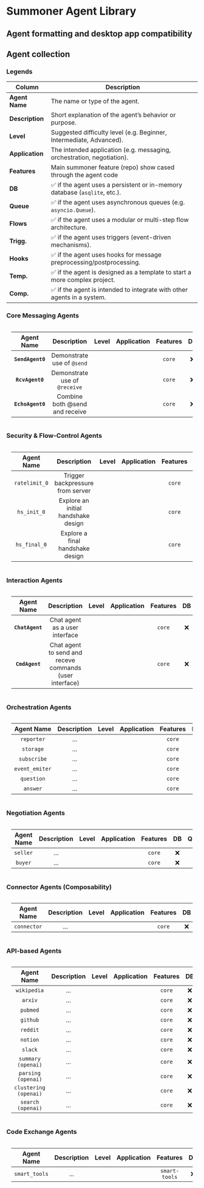 # Summoner Agent Library

## Agent formatting and desktop app compatibility

## Agent collection

### Legends

| Column          | Description                                                               |
| --------------- | ------------------------------------------------------------------------- |
| **Agent Name**  | The name or type of the agent. |
| **Description** | Short explanation of the agent’s behavior or purpose.                     |
| **Level**  | Suggested difficulty level (e.g. Beginner, Intermediate, Advanced).       |
| **Application**    | The intended application (e.g. messaging, orchestration, negotiation).    |
| **Features**    | Main summoner feature (repo) show cased through the agent code      |
| **DB**          | ✅ if the agent uses a persistent or in-memory database (`asqlite`, etc.). |
| **Queue**       | ✅ if the agent uses asynchronous queues (e.g. `asyncio.Queue`).           |
| **Flows**       | ✅ if the agent uses a modular or multi-step flow architecture.            |
| **Trigg.**    | ✅ if the agent uses triggers (event-driven mechanisms).                   |
| **Hooks**       | ✅ if the agent uses hooks for message preprocessing/postprocessing.     |
| **Temp.**    | ✅ if the agent is designed as a template to start a more complex project.       |
| **Comp.**  | ✅ if the agent is intended to integrate with other agents in a system.    |


### Core Messaging Agents

<div style="display: flex; justify-content: center;">
<table style="border-collapse: collapse; width: 95%; text-align: center;">
    <thead>
    <tr>
        <th style="width: 10%; text-align: center;">Agent Name</th>
        <th style="width: 33%; text-align: center;">Description</th>
        <th style="width: 12%; text-align: center;">Level</th>
        <th style="width: 12%; text-align: center;">Application</th>
        <th style="width: 12%; text-align: center;">Features</th>
        <th style="width: 3%; text-align: center;">DB</th>
        <th style="width: 3%; text-align: center;">Queue</th>
        <th style="width: 3%; text-align: center;">Flows</th>
        <th style="width: 3%; text-align: center;">Trigg.</th>
        <th style="width: 3%; text-align: center;">Hooks</th>
        <th style="width: 3%; text-align: center;">Temp.</th>
        <th style="width: 3%; text-align: center;">Comp.</th>
    </tr>
    </thead>
    <tbody>
    <tr>
        <td> <code><strong>SendAgent0</strong> </code></td>
        <td>Demonstrate use of <code>@send</code></td>
        <td><img src="https://img.shields.io/badge/LVL_1-%20?color=2fc56c" alt=""></td>
        <td><img src="https://img.shields.io/badge/Emit-%20?color=9e2fc5"alt=""></td>
        <td><code>core</code></td>
        <td>❌</td><td>❌</td><td>❌</td><td>❌</td><td>❌</td><td>✅</td><td>✅</td>
    </tr>
    <tr>
        <td><code><strong>RcvAgent0</strong></code></td>
        <td>Demonstrate use of <code>@receive</code></td>
        <td><img src="https://img.shields.io/badge/LVL_1-%20?color=2fc56c" alt=""></td>
        <td><img src="https://img.shields.io/badge/Collect-%20?color=712fc5"alt=""></td>
        <td><code>core</code></td>
        <td>❌</td><td>❌</td><td>❌</td><td>❌</td><td>❌</td><td>❌</td><td>❌</td>
    </tr>
    <tr>
        <td><code><strong>EchoAgent0</strong></code></td>
        <td>Combine both @send and receive</td>
        <td><img src="https://img.shields.io/badge/LVL_1-%20?color=2fc56c" alt=""></td>
        <td><img src="https://img.shields.io/badge/Redirect-%20?color=482fc5"alt=""></td>
        <td><code>core</code></td>
        <td>❌</td><td>❌</td><td>❌</td><td>❌</td><td>❌</td><td>❌</td><td>❌</td>
    </tr>
    </tbody>
</table>
</div>

### Security & Flow-Control Agents

<div style="display: flex; justify-content: center;">
<table style="border-collapse: collapse; width: 95%; text-align: center;">
    <thead>
    <tr>
        <th style="width: 10%; text-align: center;">Agent Name</th>
        <th style="width: 33%; text-align: center;">Description</th>
        <th style="width: 12%; text-align: center;">Level</th>
        <th style="width: 12%; text-align: center;">Application</th>
        <th style="width: 12%; text-align: center;">Features</th>
        <th style="width: 3%; text-align: center;">DB</th>
        <th style="width: 3%; text-align: center;">Queue</th>
        <th style="width: 3%; text-align: center;">Flows</th>
        <th style="width: 3%; text-align: center;">Trigg.</th>
        <th style="width: 3%; text-align: center;">Hooks</th>
        <th style="width: 3%; text-align: center;">Temp.</th>
        <th style="width: 3%; text-align: center;">Comp.</th>
    </tr>
    </thead>
    <tbody>
    <tr>
        <td><code>ratelimit_0</code></td>
        <td>Trigger backpressure from server</td>
        <td><img src="https://img.shields.io/badge/LVL_1-%20?color=2fc56c" alt=""></td>
        <td><img src="https://img.shields.io/badge/Red_Team-%20?color=cd280a" alt=""></td>
        <td><code>core</code></td>
        <td>❌</td><td>❌</td><td>❌</td><td>❌</td><td>❌</td><td>❌</td><td>❌</td>
    </tr>
    <tr>
        <td><code>hs_init_0</code></td>
        <td>Explore an initial handshake design</td>
        <td><img src="https://img.shields.io/badge/LVL_2-%20?color=b1d52d" alt=""></td>
        <td><img src="https://img.shields.io/badge/Handshake-%20?color=cd710a" alt=""></td>
        <td><code>core</code></td>
        <td>❌</td><td>❌</td><td>❌</td><td>❌</td><td>❌</td><td>❌</td><td>❌</td>
    </tr>
    <tr>
        <td><code>hs_final_0</code></td>
        <td>Explore a final handshake design</td>
        <td><img src="https://img.shields.io/badge/LVL_2-%20?color=b1d52d" alt=""></td>
        <td><img src="https://img.shields.io/badge/Handshake-%20?color=cd710a" alt=""></td>
        <td><code>core</code></td>
        <td>❌</td><td>❌</td><td>❌</td><td>❌</td><td>❌</td><td>❌</td><td>❌</td>
    </tr>
    </tbody>
</table>
</div>

### Interaction Agents

<div style="display: flex; justify-content: center;">
<table style="border-collapse: collapse; width: 95%; text-align: center;">
    <thead>
    <tr>
        <th style="width: 10%; text-align: center;">Agent Name</th>
        <th style="width: 33%; text-align: center;">Description</th>
        <th style="width: 12%; text-align: center;">Level</th>
        <th style="width: 12%; text-align: center;">Application</th>
        <th style="width: 12%; text-align: center;">Features</th>
        <th style="width: 3%; text-align: center;">DB</th>
        <th style="width: 3%; text-align: center;">Queue</th>
        <th style="width: 3%; text-align: center;">Flows</th>
        <th style="width: 3%; text-align: center;">Trigg.</th>
        <th style="width: 3%; text-align: center;">Hooks</th>
        <th style="width: 3%; text-align: center;">Temp.</th>
        <th style="width: 3%; text-align: center;">Comp.</th>
    </tr>
    </thead>
    <tbody>
    <tr>
        <td><code><strong>ChatAgent</strong></code></td>
        <td>Chat agent as a user interface</td>
        <td><img src="https://img.shields.io/badge/LVL_1-%20?color=2fc56c" alt=""></td>
        <td><img src="https://img.shields.io/badge/Interaction-%20?color=119ace" alt=""></td>
        <td><code>core</code></td>
        <td>❌</td><td>❌</td><td>❌</td><td>❌</td><td>❌</td><td>❌</td><td>❌</td>
    </tr>
    <tr>
        <td><code><strong>CmdAgent</strong></code></td>
        <td>Chat agent to send and receve commands (user interface)</td>
        <td><img src="https://img.shields.io/badge/LVL_2-%20?color=b1d52d" alt=""></td>
        <td><img src="https://img.shields.io/badge/Control-%20?color=2277f1" alt=""></td>
        <td><code>core</code></td>
        <td>❌</td><td>❌</td><td>❌</td><td>❌</td><td>❌</td><td>❌</td><td>❌</td>
    </tr>
    </tbody>
</table>
</div>

### Orchestration Agents

<div style="display: flex; justify-content: center;">
<table style="border-collapse: collapse; width: 95%; text-align: center;">
    <thead>
    <tr>
        <th style="width: 10%; text-align: center;">Agent Name</th>
        <th style="width: 33%; text-align: center;">Description</th>
        <th style="width: 12%; text-align: center;">Level</th>
        <th style="width: 12%; text-align: center;">Application</th>
        <th style="width: 12%; text-align: center;">Features</th>
        <th style="width: 3%; text-align: center;">DB</th>
        <th style="width: 3%; text-align: center;">Queue</th>
        <th style="width: 3%; text-align: center;">Flows</th>
        <th style="width: 3%; text-align: center;">Trigg.</th>
        <th style="width: 3%; text-align: center;">Hooks</th>
        <th style="width: 3%; text-align: center;">Temp.</th>
        <th style="width: 3%; text-align: center;">Comp.</th>
    </tr>
    </thead>
    <tbody>
    <tr>
        <td><code>reporter</code></td>
        <td>...</td>
        <td><img src="https://img.shields.io/badge/LVL_2-%20?color=b1d52d" alt=""></td>
        <td><img src="https://img.shields.io/badge/Redirect-%20?color=482fc5" alt=""></td>
        <td><code>core</code></td>
        <td>❌</td><td>❌</td><td>❌</td><td>❌</td><td>❌</td><td>❌</td><td>❌</td>
    </tr>
    <tr>
        <td><code>storage</code></td>
        <td>...</td>
        <td><img src="https://img.shields.io/badge/LVL_2-%20?color=b1d52d" alt=""></td>
        <td><img src="https://img.shields.io/badge/Collect-%20?color=712fc5" alt=""></td>
        <td><code>core</code></td>
        <td>❌</td><td>❌</td><td>❌</td><td>❌</td><td>❌</td><td>❌</td><td>❌</td>
    </tr>
    <tr>
        <td><code>subscribe</code></td>
        <td>...</td>
        <td><img src="https://img.shields.io/badge/LVL_2-%20?color=b1d52d" alt=""></td>
        <td><img src="https://img.shields.io/badge/Emit-%20?color=9e2fc5" alt=""></td>
        <td><code>core</code></td>
        <td>❌</td><td>❌</td><td>❌</td><td>❌</td><td>❌</td><td>❌</td><td>❌</td>
    </tr>
    <tr>
        <td><code>event_emiter</code></td>
        <td>...</td>
        <td><img src="https://img.shields.io/badge/LVL_2-%20?color=b1d52d" alt=""></td>
        <td><img src="https://img.shields.io/badge/Emit-%20?color=9e2fc5" alt=""></td>
        <td><code>core</code></td>
        <td>❌</td><td>❌</td><td>❌</td><td>❌</td><td>❌</td><td>❌</td><td>❌</td>
    </tr>
    <tr>
        <td><code>question</code></td>
        <td>...</td>
        <td><img src="https://img.shields.io/badge/LVL_1-%20?color=2fc56c" alt=""></td>
        <td><img src="https://img.shields.io/badge/Interaction-%20?color=119ace" alt=""></td>
        <td><code>core</code></td>
        <td>❌</td><td>❌</td><td>❌</td><td>❌</td><td>❌</td><td>❌</td><td>❌</td>
    </tr>
    <tr>
        <td><code>answer</code></td>
        <td>...</td>
        <td><img src="https://img.shields.io/badge/LVL_1-%20?color=2fc56c" alt=""></td>
        <td><img src="https://img.shields.io/badge/Interaction-%20?color=119ace" alt=""></td>
        <td><code>core</code></td>
        <td>❌</td><td>❌</td><td>❌</td><td>❌</td><td>❌</td><td>❌</td><td>❌</td>
    </tr>
    </tbody>
</table>
</div>

### Negotiation Agents

<div style="display: flex; justify-content: center;">
<table style="border-collapse: collapse; width: 95%; text-align: center;">
    <thead>
    <tr>
        <th style="width: 10%; text-align: center;">Agent Name</th>
        <th style="width: 33%; text-align: center;">Description</th>
        <th style="width: 12%; text-align: center;">Level</th>
        <th style="width: 12%; text-align: center;">Application</th>
        <th style="width: 12%; text-align: center;">Features</th>
        <th style="width: 3%; text-align: center;">DB</th>
        <th style="width: 3%; text-align: center;">Queue</th>
        <th style="width: 3%; text-align: center;">Flows</th>
        <th style="width: 3%; text-align: center;">Trigg.</th>
        <th style="width: 3%; text-align: center;">Hooks</th>
        <th style="width: 3%; text-align: center;">Temp.</th>
        <th style="width: 3%; text-align: center;">Comp.</th>
    </tr>
    </thead>
    <tbody>
    <tr>
        <td><code>seller</code></td>
        <td>...</td>
        <td><img src="https://img.shields.io/badge/LVL_4-%20?color=df6719" alt=""></td>
        <td><img src="https://img.shields.io/badge/Negotiation-%20?color=f1c822" alt=""></td>
        <td><code>core</code></td>
        <td>❌</td><td>❌</td><td>❌</td><td>❌</td><td>❌</td><td>❌</td><td>❌</td>
    </tr>
    <tr>
        <td><code>buyer</code></td>
        <td>...</td>
        <td><img src="https://img.shields.io/badge/LVL_4-%20?color=df6719" alt=""></td>
        <td><img src="https://img.shields.io/badge/Negotiation-%20?color=f1c822" alt=""></td>
        <td><code>core</code></td>
        <td>❌</td><td>❌</td><td>❌</td><td>❌</td><td>❌</td><td>❌</td><td>❌</td>
    </tr>
    </tbody>
</table>
</div>

### Connector Agents (Composability)

<div style="display: flex; justify-content: center;">
<table style="border-collapse: collapse; width: 95%; text-align: center;">
    <thead>
    <tr>
        <th style="width: 10%; text-align: center;">Agent Name</th>
        <th style="width: 33%; text-align: center;">Description</th>
        <th style="width: 12%; text-align: center;">Level</th>
        <th style="width: 12%; text-align: center;">Application</th>
        <th style="width: 12%; text-align: center;">Features</th>
        <th style="width: 3%; text-align: center;">DB</th>
        <th style="width: 3%; text-align: center;">Queue</th>
        <th style="width: 3%; text-align: center;">Flows</th>
        <th style="width: 3%; text-align: center;">Trigg.</th>
        <th style="width: 3%; text-align: center;">Hooks</th>
        <th style="width: 3%; text-align: center;">Temp.</th>
        <th style="width: 3%; text-align: center;">Comp.</th>
    </tr>
    </thead>
    <tbody>
    <tr>
        <td><code>connector</code></td>
        <td>...</td>
        <td><img src="https://img.shields.io/badge/LVL_3-%20?color=dfa018" alt=""></td>
        <td><img src="https://img.shields.io/badge/MCP-%20?color=1122ce" alt=""></td>
        <td><code>core</code></td>
        <td>❌</td><td>❌</td><td>❌</td><td>❌</td><td>❌</td><td>❌</td><td>❌</td>
    </tr>
    </tbody>
</table>
</div>

### API-based Agents

<div style="display: flex; justify-content: center;">
<table style="border-collapse: collapse; width: 95%; text-align: center;">
    <thead>
    <tr>
        <th style="width: 10%; text-align: center;">Agent Name</th>
        <th style="width: 33%; text-align: center;">Description</th>
        <th style="width: 12%; text-align: center;">Level</th>
        <th style="width: 12%; text-align: center;">Application</th>
        <th style="width: 12%; text-align: center;">Features</th>
        <th style="width: 3%; text-align: center;">DB</th>
        <th style="width: 3%; text-align: center;">Queue</th>
        <th style="width: 3%; text-align: center;">Flows</th>
        <th style="width: 3%; text-align: center;">Trigg.</th>
        <th style="width: 3%; text-align: center;">Hooks</th>
        <th style="width: 3%; text-align: center;">Temp.</th>
        <th style="width: 3%; text-align: center;">Comp.</th>
    </tr>
    </thead>
    <tbody>
    <tr>
        <td><code>wikipedia</code></td>
        <td>...</td>
        <td><img src="https://img.shields.io/badge/LVL_1-%20?color=2fc56c" alt=""></td>
        <td><img src="https://img.shields.io/badge/Registry-%20?color=bd1edd" alt=""></td>
        <td><code>core</code></td>
        <td>❌</td><td>❌</td><td>❌</td><td>❌</td><td>❌</td><td>❌</td><td>❌</td>
    </tr>
    <tr>
        <td><code>arxiv</code></td>
        <td>...</td>
        <td><img src="https://img.shields.io/badge/LVL_1-%20?color=2fc56c" alt=""></td>
        <td><img src="https://img.shields.io/badge/Registry-%20?color=bd1edd" alt=""></td>
        <td><code>core</code></td>
        <td>❌</td><td>❌</td><td>❌</td><td>❌</td><td>❌</td><td>❌</td><td>❌</td>
    </tr>
    <tr>
        <td><code>pubmed</code></td>
        <td>...</td>
        <td><img src="https://img.shields.io/badge/LVL_2-%20?color=b1d52d" alt=""></td>
        <td><img src="https://img.shields.io/badge/Registry-%20?color=bd1edd" alt=""></td>
        <td><code>core</code></td>
        <td>❌</td><td>❌</td><td>❌</td><td>❌</td><td>❌</td><td>❌</td><td>❌</td>
    </tr>
    <tr>
        <td><code>github</code></td>
        <td>...</td>
        <td><img src="https://img.shields.io/badge/LVL_2-%20?color=b1d52d" alt=""></td>
        <td><img src="https://img.shields.io/badge/App-%20?color=f1227a" alt=""></td>
        <td><code>core</code></td>
        <td>❌</td><td>❌</td><td>❌</td><td>❌</td><td>❌</td><td>❌</td><td>❌</td>
    </tr>
    <tr>
        <td><code>reddit</code></td>
        <td>...</td>
        <td><img src="https://img.shields.io/badge/LVL_3-%20?color=dfa018" alt=""></td>
        <td><img src="https://img.shields.io/badge/App-%20?color=f1227a" alt=""></td>
        <td><code>core</code></td>
        <td>❌</td><td>❌</td><td>❌</td><td>❌</td><td>❌</td><td>❌</td><td>❌</td>
    </tr>
    <tr>
        <td><code>notion</code></td>
        <td>...</td>
        <td><img src="https://img.shields.io/badge/LVL_2-%20?color=b1d52d" alt=""></td>
        <td><img src="https://img.shields.io/badge/App-%20?color=f1227a" alt=""></td>
        <td><code>core</code></td>
        <td>❌</td><td>❌</td><td>❌</td><td>❌</td><td>❌</td><td>❌</td><td>❌</td>
    </tr>
    <tr>
        <td><code>slack</code></td>
        <td>...</td>
        <td><img src="https://img.shields.io/badge/LVL_3-%20?color=dfa018" alt=""></td>
        <td><img src="https://img.shields.io/badge/App-%20?color=f1227a" alt=""></td>
        <td><code>core</code></td>
        <td>❌</td><td>❌</td><td>❌</td><td>❌</td><td>❌</td><td>❌</td><td>❌</td>
    </tr>
    <tr>
        <td><code>summary (openai)</code></td>
        <td>...</td>
        <td><img src="https://img.shields.io/badge/LVL_1-%20?color=2fc56c" alt=""></td>
        <td><img src="https://img.shields.io/badge/LLM-%20?color=18b9cc" alt=""></td>
        <td><code>core</code></td>
        <td>❌</td><td>❌</td><td>❌</td><td>❌</td><td>❌</td><td>❌</td><td>❌</td>
    </tr>
    <tr>
        <td><code>parsing (openai)</code></td>
        <td>...</td>
        <td><img src="https://img.shields.io/badge/LVL_1-%20?color=2fc56c" alt=""></td>
        <td><img src="https://img.shields.io/badge/LLM-%20?color=18b9cc" alt=""></td>
        <td><code>core</code></td>
        <td>❌</td><td>❌</td><td>❌</td><td>❌</td><td>❌</td><td>❌</td><td>❌</td>
    </tr>
    <tr>
        <td><code>clustering (openai)</code></td>
        <td>...</td>
        <td><img src="https://img.shields.io/badge/LVL_2-%20?color=b1d52d" alt=""></td>
        <td><img src="https://img.shields.io/badge/LLM-%20?color=18b9cc" alt=""></td>
        <td><code>core</code></td>
        <td>❌</td><td>❌</td><td>❌</td><td>❌</td><td>❌</td><td>❌</td><td>❌</td>
    </tr>
    <tr>
        <td><code>search (openai)</code></td>
        <td>...</td>
        <td><img src="https://img.shields.io/badge/LVL_2-%20?color=b1d52d" alt=""></td>
        <td><img src="https://img.shields.io/badge/LLM-%20?color=18b9cc" alt=""></td>
        <td><code>core</code></td>
        <td>❌</td><td>❌</td><td>❌</td><td>❌</td><td>❌</td><td>❌</td><td>❌</td>
    </tr>
    </tbody>
</table>
</div>

### Code Exchange Agents

<div style="display: flex; justify-content: center;">
<table style="border-collapse: collapse; width: 95%; text-align: center;">
    <thead>
    <tr>
        <th style="width: 10%; text-align: center;">Agent Name</th>
        <th style="width: 33%; text-align: center;">Description</th>
        <th style="width: 12%; text-align: center;">Level</th>
        <th style="width: 12%; text-align: center;">Application</th>
        <th style="width: 12%; text-align: center;">Features</th>
        <th style="width: 3%; text-align: center;">DB</th>
        <th style="width: 3%; text-align: center;">Queue</th>
        <th style="width: 3%; text-align: center;">Flows</th>
        <th style="width: 3%; text-align: center;">Trigg.</th>
        <th style="width: 3%; text-align: center;">Hooks</th>
        <th style="width: 3%; text-align: center;">Temp.</th>
        <th style="width: 3%; text-align: center;">Comp.</th>
    </tr>
    </thead>
    <tbody>
    <tr>
        <td><code>smart_tools</code></td>
        <td>...</td>
        <td><img src="https://img.shields.io/badge/LVL_3-%20?color=dfa018" alt=""></td>
        <td><img src="https://img.shields.io/badge/Smart_tools-%20?color=dd581e" alt=""></td>
        <td><code>smart-tools</code></td>
        <td>❌</td><td>❌</td><td>❌</td><td>❌</td><td>❌</td><td>❌</td><td>❌</td>
    </tr>
    </tbody>
</table>
</div>


<!-- 
---
reporter queue (sequence for orchestration)
storage db (GET POSt service)
subscribe (db)
event emiter
question / answer ~ pub / sub

---

seller (negotiation)
buyer (negotiation)

----

connector: connecting other framework (e..g mcp) to summoner

---

api-based
- search
- process text (summary, improve)
- live updates
- get

api-metrics

---
exchange pice of code over the wire:
smart tools -->
